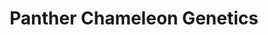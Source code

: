 ---
title: "Panther Chameleon Genetics"
header_title: "iPardalis has the most extensive documentation of panther chameleon breeding results in the world."
description : "iPardalis is the only panther chameleon breeder who shares detailed ancestry reports, dendrograms and galleries of every clutch over nearly a decade of work. They have also written analysis of the genetic implications for breeding Furcifer pardalis and helped crowd fund a project which will help develop a commercial test for local form using a small piece of shed skin."
keywords: ["Panther Chameleon genetics", "polygenic breeding program", "linebreeding", "multi-generational panther chameleon breeding project"]
draft: false
---